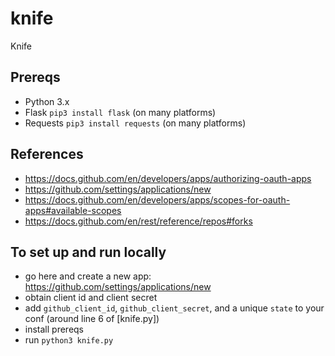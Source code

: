 # knife
Knife

## Prereqs
* Python 3.x
* Flask `pip3 install flask` (on many platforms) 
* Requests `pip3 install requests` (on many platforms)

## References
* https://docs.github.com/en/developers/apps/authorizing-oauth-apps
* https://github.com/settings/applications/new
* https://docs.github.com/en/developers/apps/scopes-for-oauth-apps#available-scopes
* https://docs.github.com/en/rest/reference/repos#forks

## To set up and run locally
* go here and create a new app: https://github.com/settings/applications/new
* obtain client id and client secret
* add `github_client_id`, `github_client_secret`, and a unique `state` to your conf (around line 6 of [knife.py])
* install prereqs
* run `python3 knife.py`


